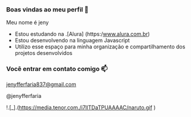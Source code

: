 ### Boas vindas ao meu perfil 💙

Meu nome é jeny

- Estou estudando na .[Alura] (https:/www.alura.com.br)
- Estou desenvolvendo na linguagem Javascript
- Utilizo esse espaço para minha organização e compartilhamento dos projetos desenvolvidos

### Você entrar em contato comigo 📫

jenyfferfaria837@gmail.com 

@jenyfferfaria 

!.[_].(https://media.tenor.com./i7llTDaTPUAAAAC/naruto.gif )

